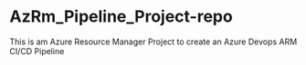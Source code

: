 # AzRm_Pipeline_Project-repo
This is am Azure Resource Manager Project to create an Azure Devops ARM CI/CD Pipeline 
